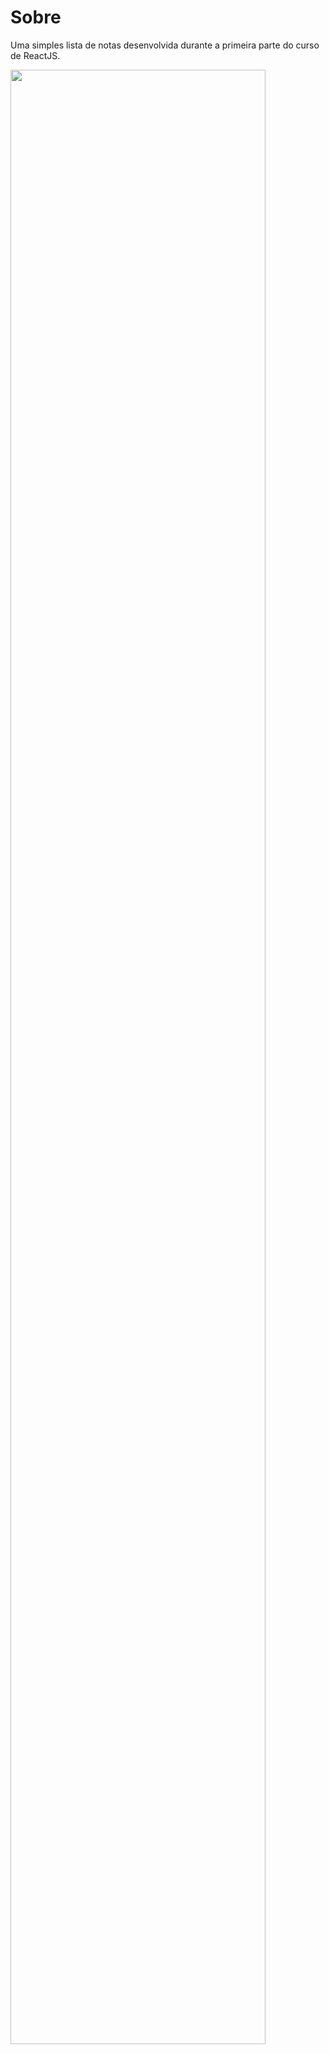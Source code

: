 # Sobre
Uma simples lista de notas desenvolvida durante a primeira parte do curso de ReactJS.

<img src="https://i.imgur.com/oeLGrrk.png" width="90%"></img>
